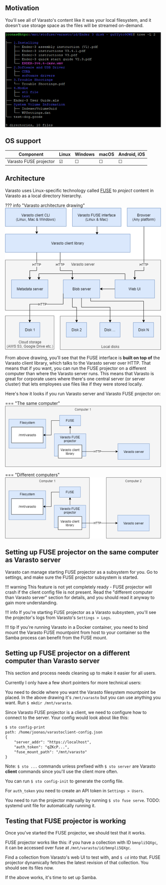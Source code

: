Motivation
----------

You'll see all of Varasto's content like it was your local filesystem, and it doesn't use
storage space as the files will be streamed on-demand.

![](shell.png)


OS support
----------

| Component              | Linux | Windows | macOS | Android, iOS |
|------------------------|-------|---------|-------|--------------|
| Varasto FUSE projector | ☑    | ☐      | ☐    | ☐           |


Architecture
------------

Varasto uses Linux-specific technology called
[FUSE](https://en.wikipedia.org/wiki/Filesystem_in_Userspace) to *project* content in Varasto
as a local directory hierarchy.

??? info "Varasto architecture drawing"
	![](../../concepts-ideas-architecture/architecture.png)

From above drawing, you'll see that the FUSE interface is **built on top of** the Varasto
client library, which talks to the Varasto server over HTTP. That means that if you want,
you can run the FUSE projector on a different computer than where the Varasto server runs.
This means that Varasto is great for corporate users where there's one central server (or
server cluster) that lets employees use files like if they were stored locally.

Here's how it looks if you run Varasto server and Varasto FUSE projector on:

=== "The same computer"
	![](architecture-1pc.png)

=== "Different computers"
	![](architecture-2pc.png)


Setting up FUSE projector on the same computer as Varasto server
----------------------------------------------------------------

Varasto can manage starting FUSE projector as a subsystem for you. Go to settings,
and make sure the FUSE projector subsystem is started.

!!! warning
	This feature is not yet completely ready - FUSE projector will crash if the client config
	file is not present. Read the "different computer than Varasto server" section for details,
	and you should read it anyway to gain more understanding.

!!! info
	If you're starting FUSE projector as a Varasto subsystem, you'll see the projector's logs
	from Varasto's `Settings > Logs`.

!!! tip
	If you're running Varasto in a Docker container, you need to bind mount the Varasto FUSE
	mountpoint from host to your container so the Samba process can benefit from the FUSE mount.


Setting up FUSE projector on a different computer than Varasto server
---------------------------------------------------------------------

This section and process needs cleaning up to make it easier for all users.

Currently I only have a few short pointers for more technical users:

You need to decide where you want the Varasto filesystem mountpoint be placed. In the above
drawing it's `/mnt/varasto` but you can use anything you want. Run `$ mkdir /mnt/varasto`.

Since Varasto FUSE projector is a client, we need to configure how to connect to the server.
Your config would look about like this:

```console
$ sto config-print
path: /home/joonas/varastoclient-config.json
{
	"server_addr": "https://localhost",
	"auth_token": "qZKcP...",
	"fuse_mount_path": "/mnt/varasto"
}
```

Note: `$ sto ...` commands unless prefixed with `$ sto server` are Varasto **client**
commands since you'll use the client more often.

You can run `$ sto config-init` to generate the config file.

For `auth_token` you need to create an API token in `Settings > Users`.

You need to run the projector manually by running `$ sto fuse serve`. TODO: systemd unit
file for automatically running it.


Testing that FUSE projector is working
--------------------------------------

Once you've started the FUSE projector, we should test that it works.

FUSE projector works like this: if you have a collection with ID `bmnpli5QXgc`, it can be
accessed over fuse at `/mnt/varasto/id/bmnpli5QXgc`.

Find a collection from Varasto's web UI to test with, and `$ cd` into that. FUSE projector
dynamically fetches the latest revision of that collection. You should see its files now.

If the above works, it's time to set up Samba.
